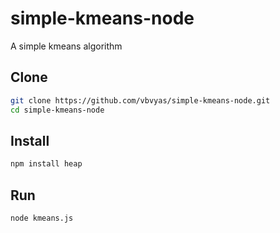 # simple-kmeans-node
A simple kmeans algorithm

## Clone
```sh
git clone https://github.com/vbvyas/simple-kmeans-node.git
cd simple-kmeans-node
```

## Install
```sh
npm install heap
```

## Run
```sh
node kmeans.js
```
